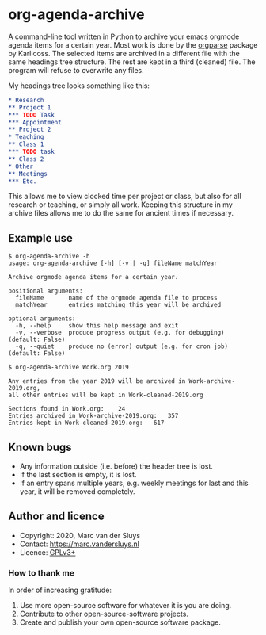 # org-agenda-archive #

A command-line tool written in Python to archive your emacs orgmode agenda items for a certain year.  Most
work is done by the [orgparse](https://github.com/karlicoss/orgparse) package by Karlicoss.  The selected
items are archived in a different file with the same headings tree structure.  The rest are kept in a third
(cleaned) file.  The program will refuse to overwrite any files.

My headings tree looks something like this:
```orgmode
* Research
** Project 1
*** TODO Task
*** Appointment
** Project 2
* Teaching
** Class 1
*** TODO task
** Class 2
* Other
** Meetings
*** Etc.
```

This allows me to view clocked time per project or class, but also for all research or teaching, or simply all
work.  Keeping this structure in my archive files allows me to do the same for ancient times if necessary.


## Example use ##

```text
$ org-agenda-archive -h
usage: org-agenda-archive [-h] [-v | -q] fileName matchYear

Archive orgmode agenda items for a certain year.

positional arguments:
  fileName       name of the orgmode agenda file to process
  matchYear      entries matching this year will be archived

optional arguments:
  -h, --help     show this help message and exit
  -v, --verbose  produce progress output (e.g. for debugging) (default: False)
  -q, --quiet    produce no (error) output (e.g. for cron job) (default: False)
```

```text
$ org-agenda-archive Work.org 2019

Any entries from the year 2019 will be archived in Work-archive-2019.org,
all other entries will be kept in Work-cleaned-2019.org

Sections found in Work.org:    24
Entries archived in Work-archive-2019.org:   357
Entries kept in Work-cleaned-2019.org:   617
```


## Known bugs ##

* Any information outside (i.e. before) the header tree is lost.
* If the last section is empty, it is lost.
* If an entry spans multiple years, e.g. weekly meetings for last and this year, it will be removed completely.


## Author and licence ##

* Copyright: 2020, Marc van der Sluys
* Contact:   https://marc.vandersluys.nl
* Licence:   [GPLv3+](https://www.gnu.org/licenses/gpl.html)


### How to thank me ###

In order of increasing gratitude:
1. Use more open-source software for whatever it is you are doing.
1. Contribute to other open-source-software projects.
1. Create and publish your own open-source software package.

